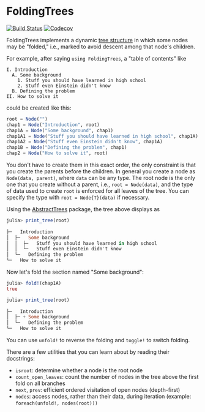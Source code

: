 # FoldingTrees

[![Build Status](https://travis-ci.com/JuliaCollections/FoldingTrees.jl.svg?branch=master)](https://travis-ci.com/JuliaCollections/FoldingTrees.jl)
[![Codecov](https://codecov.io/gh/JuliaCollections/FoldingTrees.jl/branch/master/graph/badge.svg)](https://codecov.io/gh/JuliaCollections/FoldingTrees.jl)

FoldingTrees implements a dynamic [tree structure](https://en.wikipedia.org/wiki/Tree_%28data_structure%29) in which some nodes may be "folded," i.e., marked to avoid descent among that node's children.

For example, after saying `using FoldingTrees`, a "table of contents" like

    I. Introduction
      A. Some background
        1. Stuff you should have learned in high school
        2. Stuff even Einstein didn't know
      B. Defining the problem
    II. How to solve it

could be created like this:

```julia
root = Node("")
chap1 = Node("Introduction", root)
chap1A = Node("Some background", chap1)
chap1A1 = Node("Stuff you should have learned in high school", chap1A)
chap1A2 = Node("Stuff even Einstein didn't know", chap1A)
chap1B = Node("Defining the problem", chap1)
chap2 = Node("How to solve it", root)
```

You don't have to create them in this exact order, the only constraint is that you create the parents before the children.
In general you create a node as `Node(data, parent)`, where `data` can be any type.
The root node is the only one that you create without a parent, i.e., `root = Node(data)`, and the type of data used to create `root` is enforced for all leaves of the tree.
You can specify the type with `root = Node{T}(data)` if necessary.

Using the [AbstractTrees](https://github.com/JuliaCollections/AbstractTrees.jl) package,
the tree above displays as

```julia
julia> print_tree(root)
  
├─   Introduction
│  ├─   Some background
│  │  ├─   Stuff you should have learned in high school
│  │  └─   Stuff even Einstein didn't know
│  └─   Defining the problem
└─   How to solve it
```

Now let's fold the section named "Some background":

```julia
julia> fold!(chap1A)
true

julia> print_tree(root)
  
├─   Introduction
│  ├─ + Some background
│  └─   Defining the problem
└─   How to solve it
```

You can use `unfold!` to reverse the folding and `toggle!` to switch folding.

There are a few utilities that you can learn about by reading their docstrings:

- `isroot`: determine whether a node is the root node
- `count_open_leaves`: count the number of nodes in the tree above the first fold on all branches
- `next`, `prev`: efficient ordered visitation of open nodes (depth-first)
- `nodes`: access nodes, rather than their data, during iteration (example: `foreach(unfold!, nodes(root)))`
